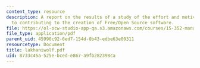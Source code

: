 ```yaml
---
content_type: resource
description: A report on the results of a study of the effort and motivations of individuals
  to contributing to the creation of Free/Open Source software.
file: https://ol-ocw-studio-app-qa.s3.amazonaws.com/courses/15-352-managing-innovation-emerging-trends-spring-2005/8733c45a525ebcede867a9fb282398ca_lakhaniwolf.pdf
file_type: application/pdf
parent_uid: 45990c92-6ed7-154d-0b43-edbe63e00311
resourcetype: Document
title: lakhaniwolf.pdf
uid: 8733c45a-525e-bced-e867-a9fb282398ca
---
```

